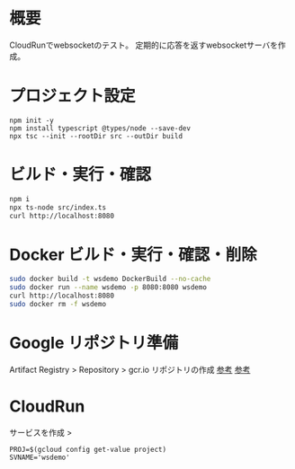# 概要

CloudRunでwebsocketのテスト。
定期的に応答を返すwebsocketサーバを作成。

# プロジェクト設定
```sh:Typescript Project生成
npm init -y
npm install typescript @types/node --save-dev
npx tsc --init --rootDir src --outDir build
```

# ビルド・実行・確認
```sh
npm i
npx ts-node src/index.ts
curl http://localhost:8080
```

# Docker ビルド・実行・確認・削除
```sh
sudo docker build -t wsdemo DockerBuild --no-cache
sudo docker run --name wsdemo -p 8080:8080 wsdemo
curl http://localhost:8080
sudo docker rm -f wsdemo
```

# Google リポジトリ準備
Artifact Registry > Repository > gcr.io リポジトリの作成
[参考](https://cloud.google.com/artifact-registry/docs/repositories/create-repos?authuser=1&hl=ja)
[参考](https://cloud.google.com/artifact-registry/docs/docker/store-docker-container-images?hl=ja)

# CloudRun

サービスを作成 > 

```sh:
PROJ=$(gcloud config get-value project)
SVNAME='wsdemo'

```